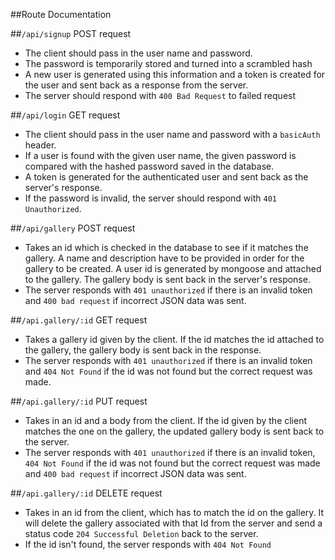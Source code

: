 ##Route Documentation

##`/api/signup` POST request
- The client should pass in the user name and password.
- The password is temporarily stored and turned into a scrambled hash
- A new user is generated using this information and a token is created for the user and sent back as a response from the server.
- The server should respond with `400 Bad Request` to failed request

##`/api/login` GET request
- The client should pass in the user name and password with a `basicAuth` header.
- If a user is found with the given user name, the given password is compared with the hashed password saved in the database.
- A token is generated for the authenticated user and sent back as the server's response.
- If the password is invalid, the server should respond with `401 Unauthorized`.

##`/api/gallery` POST request
- Takes an id which is checked in the database to see if it matches the gallery. A name and description have to be provided in order for the gallery to be created. A user id is generated by mongoose and attached to the gallery. The gallery body is sent back in the server's response.
- The server responds with `401 unauthorized` if there is an invalid token and `400 bad request` if incorrect JSON data was sent.

##`/api.gallery/:id` GET request
- Takes a gallery id given by the client. If the id matches the id attached to the gallery, the gallery body is sent back in the response.
- The server responds with `401 unauthorized` if there is an invalid token and `404 Not Found` if the id was not found but the correct request was made.

##`/api.gallery/:id` PUT request
- Takes in an id and a body from the client. If the id given by the client matches the one on the gallery, the updated gallery body is sent back to the server.
- The server responds with `401 unauthorized` if there is an invalid token, `404 Not Found` if the id was not found but the correct request was made and `400 bad request` if incorrect JSON data was sent.


##`/api.gallery/:id` DELETE request
- Takes in an id from the client, which has to match the id on the gallery. It will delete the gallery associated with that Id from the server and send a status code `204 Successful Deletion` back to the server.
- If the id isn't found, the server responds with `404 Not Found`
